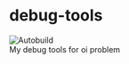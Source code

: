 # debug-tools
![Autobuild](https://github.com/aplqo/debug-tools/workflows/Autobuild/badge.svg)   
My debug tools for oi problem
